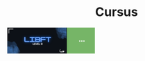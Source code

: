 <div align="center">
  <h1>Cursus</h1>
</div>

<div align="left">
  <img src="images/Libft.png" alt="Bannière" style="width: 40%; max-width: 800px; height: auto; border: none;">
</div>
